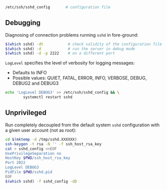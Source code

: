 
```bash
/etc/ssh/sshd_config       # configuration file
```

## Debugging

Diagnosing of connection problems running `sshd` in fore-ground:

```bash
$(which sshd) -dt           # check validity of the configuration file and keys
$(which sshd) -d            # run the server in debug mode
$(which sshd) -d -p 2222    # on a different port
```

`LogLevel` specifies the level of verbosity for logging messages:

* Defaults to INFO
* Possible values: QUIET, FATAL, ERROR, INFO, VERBOSE, DEBUG, DEBUG2 and DEBUG3

```bash
echo 'LogLevel DEBUG3' >> /etc/ssh/sshd_config && \
        systemctl restart sshd
```

## Unprivileged

Run completely decoupled from the default system `sshd` configuration with a
given user account (not as root):

```bash
cd $(mktemp -d /tmp/sshd.XXXXXX)
ssh-keygen -t rsa -N '' -f ssh_host_rsa_key
cat > sshd_config <<EOF
UsePrivilegeSeparation no
HostKey $PWD/ssh_host_rsa_key
Port 2022
LogLevel DEBUG3
PidFile $PWD/sshd.pid
EOF
$(which sshd) -f sshd_config -dD
```
